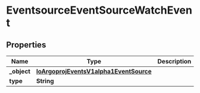 

# EventsourceEventSourceWatchEvent


## Properties

Name | Type | Description | Notes
------------ | ------------- | ------------- | -------------
**_object** | [**IoArgoprojEventsV1alpha1EventSource**](IoArgoprojEventsV1alpha1EventSource.md) |  |  [optional]
**type** | **String** |  |  [optional]



